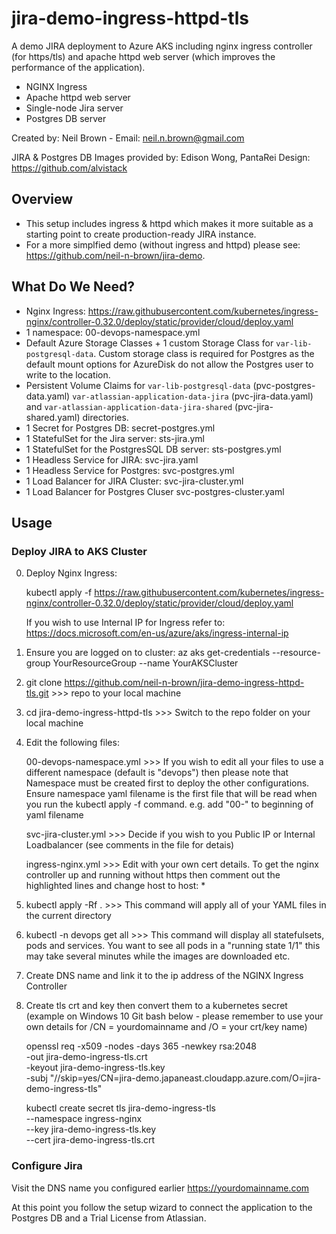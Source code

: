 # jira-demo-ingress-httpd-tls

A demo JIRA deployment to Azure AKS including nginx ingress controller (for https/tls) and apache httpd web server (which improves the performance of the application).

- NGINX Ingress 
- Apache httpd web server
- Single-node Jira server 
- Postgres DB server

Created by: Neil Brown - Email:  neil.n.brown@gmail.com

JIRA & Postgres DB Images provided by: Edison Wong, PantaRei Design: https://github.com/alvistack

## Overview

- This setup includes ingress & httpd which makes it more suitable as a starting point to create production-ready JIRA instance.
- For a more simplfied demo (without ingress and httpd) please see: https://github.com/neil-n-brown/jira-demo.


## What Do We Need?

- Nginx Ingress: https://raw.githubusercontent.com/kubernetes/ingress-nginx/controller-0.32.0/deploy/static/provider/cloud/deploy.yaml
- 1 namespace:  00-devops-namespace.yml
- Default Azure Storage Classes + 1 custom Storage Class for `var-lib-postgresql-data`. Custom storage class is required for Postgres as the default mount options for AzureDisk do not allow the Postgres user to write to the location.
- Persistent Volume Claims for `var-lib-postgresql-data` (pvc-postgres-data.yaml) `var-atlassian-application-data-jira` (pvc-jira-data.yaml) and `var-atlassian-application-data-jira-shared` (pvc-jira-shared.yaml) directories.
- 1 Secret for Postgres DB: secret-postgres.yml
- 1 StatefulSet for the Jira server: sts-jira.yml
- 1 StatefulSet for the PostgresSQL DB server: sts-postgres.yml
- 1 Headless Service for JIRA: svc-jira.yaml
- 1 Headless Service for Postgres: svc-postgres.yml
- 1 Load Balancer for JIRA Cluster:  svc-jira-cluster.yml
- 1 Load Balancer for Postgres Cluser svc-postgres-cluster.yaml


## Usage


### Deploy JIRA to AKS Cluster

0) Deploy Nginx Ingress: 

    kubectl apply -f https://raw.githubusercontent.com/kubernetes/ingress-nginx/controller-0.32.0/deploy/static/provider/cloud/deploy.yaml
    
    If you wish to use Internal IP for Ingress refer to:  https://docs.microsoft.com/en-us/azure/aks/ingress-internal-ip

1) Ensure you are logged on to cluster:  az aks get-credentials --resource-group YourResourceGroup --name YourAKSCluster

2) git clone https://github.com/neil-n-brown/jira-demo-ingress-httpd-tls.git >>> repo to your local machine

3) cd jira-demo-ingress-httpd-tls  >>> Switch to the repo folder on your local machine

4) Edit the following files:

    00-devops-namespace.yml >>> If you wish to edit all your files to use a different namespace (default is "devops") then please note that Namespace must be created first to deploy the other configurations. Ensure namespace yaml filename is the first file that will be read when you run the kubectl apply -f command. e.g. add "00-" to beginning of yaml filename

    svc-jira-cluster.yml >>> Decide if you wish to you Public IP or Internal Loadbalancer (see comments in the file for detais)

    ingress-nginx.yml >>> Edit with your own cert details. To get the nginx controller up and running without https then comment out the highlighted lines and change host to host: *

5) kubectl apply -Rf . >>> This command will apply all of your YAML files in the current directory

6) kubectl -n devops get all  >>> This command will display all statefulsets, pods and services. You want to see all pods in a "running state 1/1" this may take several minutes while the images are downloaded etc.

7) Create DNS name and link it to the ip address of the NGINX Ingress Controller

8) Create tls crt and key then convert them to a kubernetes secret (example on Windows 10 Git bash below - please remember to use your own details for /CN = yourdomainname and /O = your crt/key name)

    openssl req -x509 -nodes -days 365 -newkey rsa:2048 \
        -out jira-demo-ingress-tls.crt \
        -keyout jira-demo-ingress-tls.key \
        -subj "//skip=yes/CN=jira-demo.japaneast.cloudapp.azure.com/O=jira-demo-ingress-tls"

    kubectl create secret tls jira-demo-ingress-tls \
        --namespace ingress-nginx \
        --key jira-demo-ingress-tls.key \
        --cert jira-demo-ingress-tls.crt    


### Configure Jira

Visit the DNS name you configured earlier https://yourdomainname.com 

At this point you follow the setup wizard to connect the application to the Postgres DB and a Trial License from Atlassian.
